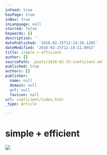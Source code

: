 ```yaml
---
inFeed: true
hasPage: true
inNav: true
inLanguage: null
starred: false
keywords: []
description: ''
datePublished: '2016-02-25T12:14:26.129Z'
dateModified: '2016-02-25T12:14:11.005Z'
title: simple + efficient
author: []
sourcePath: _posts/2016-02-25-simficient.md
published: true
authors: []
publisher:
  name: null
  domain: null
  url: null
  favicon: null
url: simficient/index.html
_type: Article

---
```

# simple + efficient
![](https://the-grid-user-content.s3-us-west-2.amazonaws.com/f564465e-93a7-4352-acaf-f2dfcaa1a5ea.jpg)